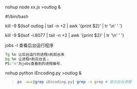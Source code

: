 nohup node xx.js >outlog &

\#!/bin/bash

kill -9 $(lsof outlog | tail -n +2  | awk '{print $2}' | tr '\n' ' ')

kill -9 $(lsof -i:8077 | tail -n +2  | awk '{print $2}' | tr '\n' ' ')



jobs -l 查看后台运行程序

```bash
fg %n 让后台运行的进程n到前台来 
bg %n 让进程n到后台去；   
PS:"n"为jobs查看到的进程编号.
```





nohup python iEncoding.py >outlog &

> ```bash
> ps -aux|grep iEncoding.py| grep -v grep # 显示后台进程
> ```